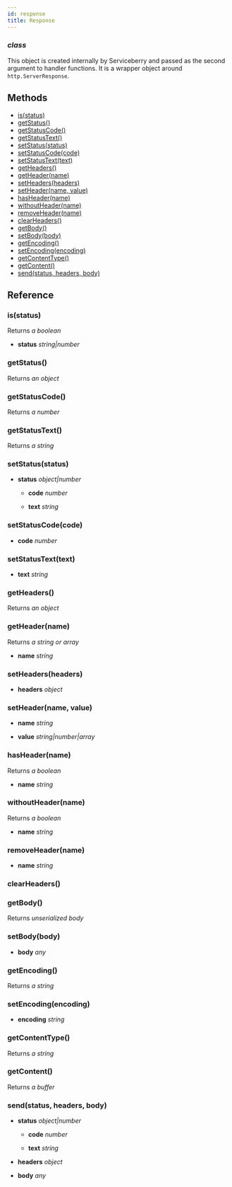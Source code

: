 ```yaml
---
id: response
title: Response
---
```


### *class*

This object is created internally by Serviceberry and passed as the second argument to handler functions.
It is a wrapper object around `http.ServerResponse`.




Methods
-------

  - [is(status)](#isstatus)
  - [getStatus()](#getstatus)
  - [getStatusCode()](#getstatuscode)
  - [getStatusText()](#getstatustext)
  - [setStatus(status)](#setstatusstatus)
  - [setStatusCode(code)](#setstatuscodecode)
  - [setStatusText(text)](#setstatustexttext)
  - [getHeaders()](#getheaders)
  - [getHeader(name)](#getheadername)
  - [setHeaders(headers)](#setheadersheaders)
  - [setHeader(name, value)](#setheadername-value)
  - [hasHeader(name)](#hasheadername)
  - [withoutHeader(name)](#withoutheadername)
  - [removeHeader(name)](#removeheadername)
  - [clearHeaders()](#clearheaders)
  - [getBody()](#getbody)
  - [setBody(body)](#setbodybody)
  - [getEncoding()](#getencoding)
  - [setEncoding(encoding)](#setencodingencoding)
  - [getContentType()](#getcontenttype)
  - [getContent()](#getcontent)
  - [send(status, headers, body)](#sendstatus-headers-body)


Reference
---------

### is(status)

Returns *a boolean*



  - **status** *string|number* 


### getStatus()

Returns *an object*




### getStatusCode()

Returns *a number*




### getStatusText()

Returns *a string*




### setStatus(status)





  - **status** *object|number* 
    - **code** *number* 
  
    - **text** *string* 
  


### setStatusCode(code)





  - **code** *number* 


### setStatusText(text)





  - **text** *string* 


### getHeaders()

Returns *an object*




### getHeader(name)

Returns *a string or array*



  - **name** *string* 


### setHeaders(headers)





  - **headers** *object* 


### setHeader(name, value)





  - **name** *string* 

  - **value** *string|number|array* 


### hasHeader(name)

Returns *a boolean*



  - **name** *string* 


### withoutHeader(name)

Returns *a boolean*



  - **name** *string* 


### removeHeader(name)





  - **name** *string* 


### clearHeaders()






### getBody()

Returns *unserialized body*




### setBody(body)





  - **body** *any* 


### getEncoding()

Returns *a string*




### setEncoding(encoding)





  - **encoding** *string* 


### getContentType()

Returns *a string*




### getContent()

Returns *a buffer*




### send(status, headers, body)





  - **status** *object|number* 
    - **code** *number* 
  
    - **text** *string* 
  

  - **headers** *object* 

  - **body** *any* 



